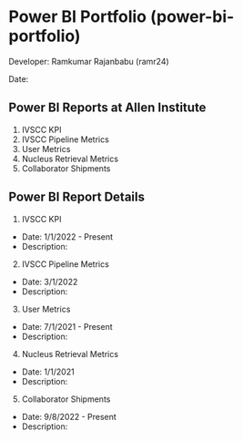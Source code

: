 # Power BI Portfolio (power-bi-portfolio)
Developer: Ramkumar Rajanbabu (ramr24)

Date: 

## Power BI Reports at Allen Institute
1. IVSCC KPI
2. IVSCC Pipeline Metrics
3. User Metrics
4. Nucleus Retrieval Metrics
5. Collaborator Shipments

## Power BI Report Details
1. IVSCC KPI
- Date: 1/1/2022 - Present
- Description:

2. IVSCC Pipeline Metrics
- Date: 3/1/2022
- Description:

3. User Metrics
- Date: 7/1/2021 - Present
- Description:

4. Nucleus Retrieval Metrics
- Date: 1/1/2021
- Description:

5. Collaborator Shipments
- Date: 9/8/2022 - Present
- Description:
